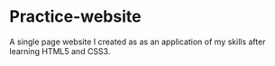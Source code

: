 # Practice-website
A single page website I created as as an application of my skills after learning HTML5 and CSS3.

